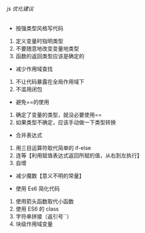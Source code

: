 ###### js 优化建议

- 按强类型风格写代码

1. 定义变量时指明类型
2. 不要随意地改变变量地类型
3. 函数的返回类型应该是确定的

- 减少作用域查找

1. 不让代码暴露在全局作用域下
2. 不滥用闭包

- 避免==的使用

1. 确定了变量的类型，就没必要使用==
2. 如果类型不确定，应该手动做一下类型转换

- 合并表达式

1. 用三目运算符取代简单的 if-else
2. 连等【利用赋值表达式返回所赋的值，从右到左执行】
3. 自增

- 减少魔数【意义不明的常量】

* 使用 Es6 简化代码

1. 使用箭头函数取代小函数
2. 使用 ES6 的 class
3. 字符串拼接（返引号``）
4. 块级作用域变量
